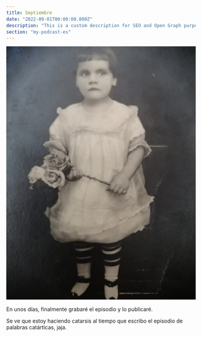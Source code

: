 ```yaml
---
title: Septiembre
date: "2022-09-01T00:00:00.000Z"
description: "This is a custom description for SEO and Open Graph purposes, rather than the default generated excerpt. Simply add a description field to the frontmatter."
section: "my-podcast-es"
---
```

![PostImg](../images/sep22.jpg)

En unos días, finalmente grabaré el episodio y lo publicaré.

Se ve que estoy haciendo catarsis al tiempo que escribo el episodio de palabras catárticas, jaja.
